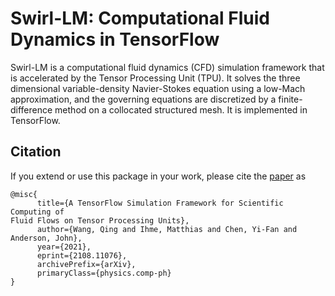 # Swirl-LM: Computational Fluid Dynamics in TensorFlow

Swirl-LM is a computational fluid dynamics (CFD) simulation framework that is
accelerated by the Tensor Processing Unit (TPU). It solves the three dimensional
variable-density Navier-Stokes equation using a low-Mach approximation, and the
governing equations are discretized by a finite-difference method on a
collocated structured mesh. It is implemented in TensorFlow.

## Citation

If you extend or use this package in your work, please cite the [paper](https://arxiv.org/pdf/2108.11076)
as

```
@misc{
      title={A TensorFlow Simulation Framework for Scientific Computing of
Fluid Flows on Tensor Processing Units},
      author={Wang, Qing and Ihme, Matthias and Chen, Yi-Fan and Anderson, John},
      year={2021},
      eprint={2108.11076},
      archivePrefix={arXiv},
      primaryClass={physics.comp-ph}
}
```
